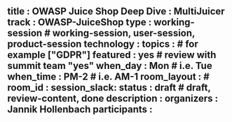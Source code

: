 title        : OWASP Juice Shop Deep Dive : MultiJuicer
track        : OWASP-JuiceShop
type         : working-session      # working-session, user-session, product-session
technology   :
topics       :                    # for example ["GDPR"]
featured     :  yes                  # review with summit team "yes"
when_day     :  Mon                  # i.e.    Tue
when_time    :  PM-2                  # i.e.    AM-1
room_layout  :                    #
room_id      :
session_slack: 
status       : draft              # draft, review-content, done
description  :
organizers   : Jannik Hollenbach
participants :
---


<!--(add intro)

## WHY

(...)

## What

(...)

## Outcomes

(...)

## References

(...)


## Previous-->
